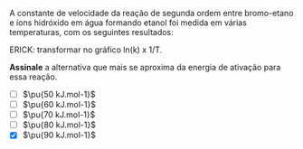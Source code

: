A constante de velocidade da reação de segunda ordem entre bromo-etano e íons hidróxido em água  formando etanol foi medida em várias temperaturas, com os seguintes resultados:


ERICK: transformar no gráfico ln(k) x 1/T. 

**Assinale** a alternativa que mais se aproxima da energia de ativação para essa reação.

- [ ] $\pu{50 kJ.mol-1}$
- [ ] $\pu{60 kJ.mol-1}$
- [ ] $\pu{70 kJ.mol-1}$
- [ ] $\pu{80 kJ.mol-1}$
- [x] $\pu{90 kJ.mol-1}$
